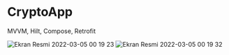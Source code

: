 # CryptoApp
MVVM, Hilt, Compose, Retrofit

![Ekran Resmi 2022-03-05 00 19 23](https://user-images.githubusercontent.com/22117453/156843122-8847fcd9-7372-4401-b1ed-092591aedcb4.png)
![Ekran Resmi 2022-03-05 00 19 32](https://user-images.githubusercontent.com/22117453/156843133-2f6056c9-ef13-4578-bdc4-cc605c787236.png)
